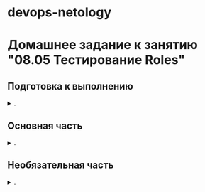 devops-netology
===============

# Домашнее задание к занятию "08.05 Тестирование Roles"

</details>  

## Подготовка к выполнению


<details><summary>.</summary>

1. Установите molecule: `pip3 install "molecule==3.4.0"`
    
    И чтобы работать с докером, модуль для этого тоже нужно установить:
    ```
    pip install --user "molecule[docker]"
    ```
2. Соберите локальный образ на основе [Dockerfile](./Dockerfile)

    Для этого потребуется регистрация аккаунта. У меня возникла проблема с его активацией (не приходило сообщение на почту) и я нашел такой способ, как получить образ:
    - [Тут](https://catalog.redhat.com/software/containers/search) найти [образ podman](https://catalog.redhat.com/software/containers/ubi8/podman/6113ec146e1e42ca4d6decca?q=podman&p=1). 
    Из него взять [докерфайл](https://catalog.redhat.com/software/containers/ubi8/podman/6113ec146e1e42ca4d6decca?q=podman&p=1&container-tabs=dockerfile) и заменить образ в основе на [этот](https://hub.docker.com/r/redhat/ubi8).
    Должно получиться так:
        ```Dockerfile
        # FROM registry.stage.redhat.io/ubi8/ubi:8.5
        FROM redhat/ubi8:8.5
        ...
    - Скачать два конфига и положить рядом
        `podman-containers.conf`
        ```ini
        [containers]
        volumes = [
                "/proc:/proc",
        ]
        ```
        `containers.conf`
        ```ini
        [containers]
        netns="host"
        userns="host"
        ipcns="host"
        utsns="host"
        cgroupns="host"
        cgroups="disabled"
        log_driver = "k8s-file"
        [engine]
        cgroup_manager = "cgroupfs"
        events_logger="file"
        runt
        ```
        Полный листинг докерфайла
        ```Dockerfile
        # FROM registry.stage.redhat.io/ubi8/ubi:8.5
        FROM redhat/ubi8:8.5
        LABEL maintainer="Red Hat, Inc."

        LABEL com.redhat.component="podman-container"
        LABEL com.redhat.license_terms="https://www.redhat.com/en/about/red-hat-end-user-license-agreements#UBI"
        LABEL name="rhel8/podman"
        LABEL version="8.5"

        LABEL License="ASL 2.0"

        #labels for container catalog
        LABEL summary="Manage Pods, Containers and Container Images"
        LABEL description="podman (Pod Manager) is a fully featured container engine that is a simple daemonless tool. podman provides a Docker-CLI comparable command line that eases the transition from other container engines and allows the management of pods, containers and images.  Simply put: alias docker=podman.  Most podman commands can be run as a regular user, without requiring additional privileges. podman uses Buildah(1) internally to create container images. Both tools share image (not container) storage, hence each can use or manipulate images (but not containers) created by the other."
        LABEL io.k8s.display-name="Podman"
        LABEL io.openshift.expose-services=""

        # Don't include container-selinux and remove
        # directories used by yum that are just taking
        # up space.
        RUN dnf -y module enable container-tools:rhel8; dnf -y update; rpm --restore --quiet shadow-utils; \
        dnf -y install crun podman fuse-overlayfs /etc/containers/storage.conf --exclude container-selinux; \
        rm -rf /var/cache /var/log/dnf* /var/log/yum.*

        RUN useradd podman; \
        echo podman:10000:5000 > /etc/subuid; \
        echo podman:10000:5000 > /etc/subgid;

        VOLUME /var/lib/containers
        RUN mkdir -p /home/podman/.local/share/containers
        RUN chown podman:podman -R /home/podman
        VOLUME /home/podman/.local/share/containers

        # https://raw.githubusercontent.com/containers/libpod/master/contrib/podmanimage/stable/containers.conf
        ADD containers.conf /etc/containers/containers.conf
        # https://raw.githubusercontent.com/containers/libpod/master/contrib/podmanimage/stable/podman-containers.conf
        ADD podman-containers.conf /home/podman/.config/containers/containers.conf

        # chmod containers.conf and adjust storage.conf to enable Fuse storage.
        RUN chmod 644 /etc/containers/containers.conf; sed -i -e 's|^#mount_program|mount_program|g' -e '/additionalimage.*/a "/var/lib/shared",' -e 's|^mountopt[[:space:]]*=.*$|mountopt = "nodev,fsync=0"|g' /etc/containers/storage.conf
        RUN mkdir -p /var/lib/shared/overlay-images /var/lib/shared/overlay-layers /var/lib/shared/vfs-images /var/lib/shared/vfs-layers; touch /var/lib/shared/overlay-images/images.lock; touch /var/lib/shared/overlay-layers/layers.lock; touch /var/lib/shared/vfs-images/images.lock; touch /var/lib/shared/vfs-layers/layers.lock

        ENV _CONTAINERS_USERNS_CONFIGURED=""
        ```
    - Сбилдить
        ```bash
        docker build -t netology85-podman .
        ```
    - Поправить докерфайл из примера: вместо образа из реестра RHEL указать netology85-podman:
        ```Dockerfile
        # FROM registry.redhat.io/rhel8/podman:latest
        FROM netology85-podman:latest
        ENV MOLECULE_NO_LOG false

        RUN yum reinstall glibc-common -y
        RUN yum update -y && yum install tar gcc make python3-pip zlib-devel openssl-devel yum-utils libffi-devel -y

        ADD https://www.python.org/ftp/python/3.6.13/Python-3.6.13.tgz Python-3.6.13.tgz
        RUN tar xf Python-3.6.13.tgz && cd Python-3.6.13/ && ./configure && make && make altinstall
        ADD https://www.python.org/ftp/python/3.7.10/Python-3.7.10.tgz Python-3.7.10.tgz
        RUN tar xf Python-3.7.10.tgz && cd Python-3.7.10/ && ./configure && make && make altinstall
        ADD https://www.python.org/ftp/python/3.8.8/Python-3.8.8.tgz Python-3.8.8.tgz
        RUN tar xf Python-3.8.8.tgz && cd Python-3.8.8/ && ./configure && make && make altinstall
        ADD https://www.python.org/ftp/python/3.9.2/Python-3.9.2.tgz Python-3.9.2.tgz
        RUN tar xf Python-3.9.2.tgz && cd Python-3.9.2/ && ./configure && make && make altinstall
        RUN python3 -m pip install --upgrade pip && pip3 install tox selinux
        RUN rm -rf Python-*
        ```
    - Сбилдить образ для теста Tox
        ```bash
        docker build -t netology85-tox:latest .
        ```

</details>  

## Основная часть


<details><summary>.</summary>


Наша основная цель - настроить тестирование наших ролей. Задача: сделать сценарии тестирования для kibana, logstash. Ожидаемый результат: все сценарии успешно проходят тестирование ролей.

### Molecule

1. Запустите  `molecule test` внутри корневой директории elasticsearch-role, посмотрите на вывод команды.

    <details><summary>log</summary>

    ```log
    INFO     default scenario test matrix: dependency, lint, cleanup, destroy, syntax, create, prepare, converge, idempotence, side_effect, verify, cleanup, destroy
    INFO     Performing prerun...
    INFO     Guessed /home/sergey/git/devops-netology/03-mnt-homeworks/08-ansible-05-testing/mnt-homeworks-ansible as project root directory
    WARNING  Computed fully qualified role name of elasticsearch_role does not follow current galaxy requirements.
    Please edit meta/main.yml and assure we can correctly determine full role name:

    galaxy_info:
    role_name: my_name  # if absent directory name hosting role is used instead
    namespace: my_galaxy_namespace  # if absent, author is used instead

    Namespace: https://galaxy.ansible.com/docs/contributing/namespaces.html#galaxy-namespace-limitations
    Role: https://galaxy.ansible.com/docs/contributing/creating_role.html#role-names

    As an alternative, you can add 'role-name' to either skip_list or warn_list.

    INFO     Using /home/sergey/.cache/ansible-lint/8c7170/roles/elasticsearch_role symlink to current repository in order to enable Ansible to find the role using its expected full name.
    INFO     Added ANSIBLE_ROLES_PATH=~/.ansible/roles:/usr/share/ansible/roles:/etc/ansible/roles:/home/sergey/.cache/ansible-lint/8c7170/roles
    INFO     Running default > dependency
    WARNING  Skipping, missing the requirements file.
    WARNING  Skipping, missing the requirements file.
    INFO     Running default > lint
    INFO     Lint is disabled.
    INFO     Running default > cleanup
    WARNING  Skipping, cleanup playbook not configured.
    INFO     Running default > destroy
    INFO     Sanity checks: 'docker'
    [DEPRECATION WARNING]: Ansible will require Python 3.8 or newer on the
    controller starting with Ansible 2.12. Current version: 3.7.3 (default, Jan 22
    2021, 20:04:44) [GCC 8.3.0]. This feature will be removed from ansible-core in
    version 2.12. Deprecation warnings can be disabled by setting
    deprecation_warnings=False in ansible.cfg.

    PLAY [Destroy] *****************************************************************

    TASK [Destroy molecule instance(s)] ********************************************
    changed: [localhost] => (item=centos7)
    changed: [localhost] => (item=ubuntu)

    TASK [Wait for instance(s) deletion to complete] *******************************
    FAILED - RETRYING: Wait for instance(s) deletion to complete (300 retries left).
    ok: [localhost] => (item=centos7)
    ok: [localhost] => (item=ubuntu)

    TASK [Delete docker networks(s)] ***********************************************

    PLAY RECAP *********************************************************************
    localhost                  : ok=2    changed=1    unreachable=0    failed=0    skipped=1    rescued=0    ignored=0

    INFO     Running default > syntax
    [DEPRECATION WARNING]: Ansible will require Python 3.8 or newer on the
    controller starting with Ansible 2.12. Current version: 3.7.3 (default, Jan 22
    2021, 20:04:44) [GCC 8.3.0]. This feature will be removed from ansible-core in
    version 2.12. Deprecation warnings can be disabled by setting
    deprecation_warnings=False in ansible.cfg.

    playbook: /home/sergey/git/devops-netology/03-mnt-homeworks/08-ansible-05-testing/mnt-homeworks-ansible/molecule/default/converge.yml
    INFO     Running default > create
    [DEPRECATION WARNING]: Ansible will require Python 3.8 or newer on the
    controller starting with Ansible 2.12. Current version: 3.7.3 (default, Jan 22
    2021, 20:04:44) [GCC 8.3.0]. This feature will be removed from ansible-core in
    version 2.12. Deprecation warnings can be disabled by setting
    deprecation_warnings=False in ansible.cfg.

    PLAY [Create] ******************************************************************

    TASK [Log into a Docker registry] **********************************************
    skipping: [localhost] => (item=None)
    skipping: [localhost] => (item=None)
    skipping: [localhost]

    TASK [Check presence of custom Dockerfiles] ************************************
    ok: [localhost] => (item={'image': 'docker.io/pycontribs/centos:7', 'name': 'centos7', 'pre_build_image': True})
    ok: [localhost] => (item={'image': 'docker.io/pycontribs/ubuntu:latest', 'name': 'ubuntu', 'pre_build_image': True})

    TASK [Create Dockerfiles from image names] *************************************
    skipping: [localhost] => (item={'image': 'docker.io/pycontribs/centos:7', 'name': 'centos7', 'pre_build_image': True})
    skipping: [localhost] => (item={'image': 'docker.io/pycontribs/ubuntu:latest', 'name': 'ubuntu', 'pre_build_image': True})

    TASK [Discover local Docker images] ********************************************
    ok: [localhost] => (item={'changed': False, 'skipped': True, 'skip_reason': 'Conditional result was False', 'item': {'image': 'docker.io/pycontribs/centos:7', 'name': 'centos7', 'pre_build_image': True}, 'ansible_loop_var': 'item', 'i': 0, 'ansible_index_var': 'i'})
    ok: [localhost] => (item={'changed': False, 'skipped': True, 'skip_reason': 'Conditional result was False', 'item': {'image': 'docker.io/pycontribs/ubuntu:latest', 'name': 'ubuntu', 'pre_build_image': True}, 'ansible_loop_var': 'item', 'i': 1, 'ansible_index_var': 'i'})

    TASK [Build an Ansible compatible image (new)] *********************************
    skipping: [localhost] => (item=molecule_local/docker.io/pycontribs/centos:7)
    skipping: [localhost] => (item=molecule_local/docker.io/pycontribs/ubuntu:latest)

    TASK [Create docker network(s)] ************************************************

    TASK [Determine the CMD directives] ********************************************
    ok: [localhost] => (item={'image': 'docker.io/pycontribs/centos:7', 'name': 'centos7', 'pre_build_image': True})
    ok: [localhost] => (item={'image': 'docker.io/pycontribs/ubuntu:latest', 'name': 'ubuntu', 'pre_build_image': True})

    TASK [Create molecule instance(s)] *********************************************
    changed: [localhost] => (item=centos7)
    changed: [localhost] => (item=ubuntu)

    TASK [Wait for instance(s) creation to complete] *******************************
    FAILED - RETRYING: Wait for instance(s) creation to complete (300 retries left).
    FAILED - RETRYING: Wait for instance(s) creation to complete (299 retries left).
    changed: [localhost] => (item={'started': 1, 'finished': 0, 'ansible_job_id': '884224319527.97176', 'results_file': '/home/sergey/.ansible_async/884224319527.97176', 'changed': True, 'failed': False, 'item': {'image': 'docker.io/pycontribs/centos:7', 'name': 'centos7', 'pre_build_image': True}, 'ansible_loop_var': 'item'})
    changed: [localhost] => (item={'started': 1, 'finished': 0, 'ansible_job_id': '321590610309.97204', 'results_file': '/home/sergey/.ansible_async/321590610309.97204', 'changed': True, 'failed': False, 'item': {'image': 'docker.io/pycontribs/ubuntu:latest', 'name': 'ubuntu', 'pre_build_image': True}, 'ansible_loop_var': 'item'})

    PLAY RECAP *********************************************************************
    localhost                  : ok=5    changed=2    unreachable=0    failed=0    skipped=4    rescued=0    ignored=0

    INFO     Running default > prepare
    WARNING  Skipping, prepare playbook not configured.
    INFO     Running default > converge
    [DEPRECATION WARNING]: Ansible will require Python 3.8 or newer on the
    controller starting with Ansible 2.12. Current version: 3.7.3 (default, Jan 22
    2021, 20:04:44) [GCC 8.3.0]. This feature will be removed from ansible-core in
    version 2.12. Deprecation warnings can be disabled by setting
    deprecation_warnings=False in ansible.cfg.

    PLAY [Converge] ****************************************************************

    TASK [Gathering Facts] *********************************************************
    ok: [ubuntu]
    ok: [centos7]

    TASK [Include mnt-homeworks-ansible] *******************************************

    TASK [mnt-homeworks-ansible : Fail if unsupported system detected] *************
    skipping: [centos7]
    skipping: [ubuntu]

    TASK [mnt-homeworks-ansible : Check files directory exists] ********************
    ok: [centos7 -> localhost]

    TASK [mnt-homeworks-ansible : include_tasks] ***********************************
    included: /home/sergey/git/devops-netology/03-mnt-homeworks/08-ansible-05-testing/mnt-homeworks-ansible/tasks/download_yum.yml for centos7
    included: /home/sergey/git/devops-netology/03-mnt-homeworks/08-ansible-05-testing/mnt-homeworks-ansible/tasks/download_apt.yml for ubuntu

    TASK [mnt-homeworks-ansible : Download Elasticsearch's rpm] ********************
    ok: [centos7 -> localhost]

    TASK [mnt-homeworks-ansible : Copy Elasticsearch to managed node] **************
    changed: [centos7]

    TASK [mnt-homeworks-ansible : Download Elasticsearch's deb] ********************
    ok: [ubuntu -> localhost]

    TASK [mnt-homeworks-ansible : Copy Elasticsearch to manage host] ***************
    changed: [ubuntu]

    TASK [mnt-homeworks-ansible : include_tasks] ***********************************
    included: /home/sergey/git/devops-netology/03-mnt-homeworks/08-ansible-05-testing/mnt-homeworks-ansible/tasks/install_yum.yml for centos7
    included: /home/sergey/git/devops-netology/03-mnt-homeworks/08-ansible-05-testing/mnt-homeworks-ansible/tasks/install_apt.yml for ubuntu

    TASK [mnt-homeworks-ansible : Install Elasticsearch] ***************************
    changed: [centos7]

    TASK [mnt-homeworks-ansible : Install Elasticsearch] ***************************
    changed: [ubuntu]

    TASK [mnt-homeworks-ansible : Configure Elasticsearch] *************************
    changed: [ubuntu]
    changed: [centos7]

    RUNNING HANDLER [mnt-homeworks-ansible : restart Elasticsearch] ****************
    skipping: [centos7]
    skipping: [ubuntu]

    PLAY RECAP *********************************************************************
    centos7                    : ok=8    changed=3    unreachable=0    failed=0    skipped=2    rescued=0    ignored=0
    ubuntu                     : ok=7    changed=3    unreachable=0    failed=0    skipped=2    rescued=0    ignored=0

    INFO     Running default > idempotence
    [DEPRECATION WARNING]: Ansible will require Python 3.8 or newer on the
    controller starting with Ansible 2.12. Current version: 3.7.3 (default, Jan 22
    2021, 20:04:44) [GCC 8.3.0]. This feature will be removed from ansible-core in
    version 2.12. Deprecation warnings can be disabled by setting
    deprecation_warnings=False in ansible.cfg.

    PLAY [Converge] ****************************************************************

    TASK [Gathering Facts] *********************************************************
    ok: [ubuntu]
    ok: [centos7]

    TASK [Include mnt-homeworks-ansible] *******************************************

    TASK [mnt-homeworks-ansible : Fail if unsupported system detected] *************
    skipping: [centos7]
    skipping: [ubuntu]

    TASK [mnt-homeworks-ansible : Check files directory exists] ********************
    ok: [centos7 -> localhost]

    TASK [mnt-homeworks-ansible : include_tasks] ***********************************
    included: /home/sergey/git/devops-netology/03-mnt-homeworks/08-ansible-05-testing/mnt-homeworks-ansible/tasks/download_yum.yml for centos7
    included: /home/sergey/git/devops-netology/03-mnt-homeworks/08-ansible-05-testing/mnt-homeworks-ansible/tasks/download_apt.yml for ubuntu

    TASK [mnt-homeworks-ansible : Download Elasticsearch's rpm] ********************
    ok: [centos7 -> localhost]

    TASK [mnt-homeworks-ansible : Copy Elasticsearch to managed node] **************
    ok: [centos7]

    TASK [mnt-homeworks-ansible : Download Elasticsearch's deb] ********************
    ok: [ubuntu -> localhost]

    TASK [mnt-homeworks-ansible : Copy Elasticsearch to manage host] ***************
    ok: [ubuntu]

    TASK [mnt-homeworks-ansible : include_tasks] ***********************************
    included: /home/sergey/git/devops-netology/03-mnt-homeworks/08-ansible-05-testing/mnt-homeworks-ansible/tasks/install_yum.yml for centos7
    included: /home/sergey/git/devops-netology/03-mnt-homeworks/08-ansible-05-testing/mnt-homeworks-ansible/tasks/install_apt.yml for ubuntu

    TASK [mnt-homeworks-ansible : Install Elasticsearch] ***************************
    ok: [centos7]

    TASK [mnt-homeworks-ansible : Install Elasticsearch] ***************************
    ok: [ubuntu]

    TASK [mnt-homeworks-ansible : Configure Elasticsearch] *************************
    ok: [ubuntu]
    ok: [centos7]

    PLAY RECAP *********************************************************************
    centos7                    : ok=8    changed=0    unreachable=0    failed=0    skipped=1    rescued=0    ignored=0
    ubuntu                     : ok=7    changed=0    unreachable=0    failed=0    skipped=1    rescued=0    ignored=0

    INFO     Idempotence completed successfully.
    INFO     Running default > side_effect
    WARNING  Skipping, side effect playbook not configured.
    INFO     Running default > verify
    INFO     Running Ansible Verifier
    [DEPRECATION WARNING]: Ansible will require Python 3.8 or newer on the
    controller starting with Ansible 2.12. Current version: 3.7.3 (default, Jan 22
    2021, 20:04:44) [GCC 8.3.0]. This feature will be removed from ansible-core in
    version 2.12. Deprecation warnings can be disabled by setting
    deprecation_warnings=False in ansible.cfg.

    PLAY [Verify] ******************************************************************

    TASK [Example assertion] *******************************************************
    ok: [centos7] => {
        "changed": false,
        "msg": "All assertions passed"
    }
    ok: [ubuntu] => {
        "changed": false,
        "msg": "All assertions passed"
    }

    PLAY RECAP *********************************************************************
    centos7                    : ok=1    changed=0    unreachable=0    failed=0    skipped=0    rescued=0    ignored=0
    ubuntu                     : ok=1    changed=0    unreachable=0    failed=0    skipped=0    rescued=0    ignored=0

    INFO     Verifier completed successfully.
    INFO     Running default > cleanup
    WARNING  Skipping, cleanup playbook not configured.
    INFO     Running default > destroy
    [DEPRECATION WARNING]: Ansible will require Python 3.8 or newer on the
    controller starting with Ansible 2.12. Current version: 3.7.3 (default, Jan 22
    2021, 20:04:44) [GCC 8.3.0]. This feature will be removed from ansible-core in
    version 2.12. Deprecation warnings can be disabled by setting
    deprecation_warnings=False in ansible.cfg.

    PLAY [Destroy] *****************************************************************

    TASK [Destroy molecule instance(s)] ********************************************
    changed: [localhost] => (item=centos7)
    changed: [localhost] => (item=ubuntu)

    TASK [Wait for instance(s) deletion to complete] *******************************
    FAILED - RETRYING: Wait for instance(s) deletion to complete (300 retries left).
    changed: [localhost] => (item=centos7)
    changed: [localhost] => (item=ubuntu)

    TASK [Delete docker networks(s)] ***********************************************

    PLAY RECAP *********************************************************************
    localhost                  : ok=2    changed=2    unreachable=0    failed=0    skipped=1    rescued=0    ignored=0

    INFO     Pruning extra files from scenario ephemeral directory
    ```

    </details>
    
2. Перейдите в каталог с ролью kibana-role и создайте сценарий тестирования по умолчаню при помощи `molecule init scenario --driver-name docker`.
    ```bash
    $ molecule init scenario --driver-name docker
    INFO     Initializing new scenario default...
    INFO     Initialized scenario in /home/sergey/git/devops-netology/03-mnt-homeworks/08-ansible-05-testing/kibana-role/molecule/default successfully.
    ```
3. Добавьте несколько разных дистрибутивов (centos:8, ubuntu:latest) для инстансов и протестируйте роль, исправьте найденные ошибки, если они есть.


    ```yml
    ...
    platforms:
    - name: centos8
        image: docker.io/pycontribs/centos:8
        pre_build_image: true
    - name: ubuntu
        image: docker.io/pycontribs/ubuntu:latest
        pre_build_image: true
    - name: centos7
        image: docker.io/pycontribs/centos:7
        pre_build_image: true
    ...
    ```

    <details><summary>log</summary>

    ```log
    INFO     default scenario test matrix: dependency, lint, cleanup, destroy, syntax, create, prepare, converge, idempotence, side_effect, verify, cleanup, destroy
    INFO     Performing prerun...
    INFO     Guessed /home/sergey/git/devops-netology/03-mnt-homeworks/08-ansible-05-testing/kibana-role as project root directory
    WARNING  Computed fully qualified role name of kibana-role does not follow current galaxy requirements.
    Please edit meta/main.yml and assure we can correctly determine full role name:

    galaxy_info:
    role_name: my_name  # if absent directory name hosting role is used instead
    namespace: my_galaxy_namespace  # if absent, author is used instead

    Namespace: https://galaxy.ansible.com/docs/contributing/namespaces.html#galaxy-namespace-limitations
    Role: https://galaxy.ansible.com/docs/contributing/creating_role.html#role-names

    As an alternative, you can add 'role-name' to either skip_list or warn_list.

    INFO     Using /home/sergey/.cache/ansible-lint/35620e/roles/kibana-role symlink to current repository in order to enable Ansible to find the role using its expected full name.
    INFO     Added ANSIBLE_ROLES_PATH=/home/sergey/.ansible/roles:/usr/share/ansible/roles:/etc/ansible/roles:/home/sergey/.cache/ansible-lint/35620e/roles:/home/sergey/.cache/ansible-lint/35620e/roles
    INFO     Running default > dependency
    WARNING  Skipping, missing the requirements file.
    WARNING  Skipping, missing the requirements file.
    INFO     Running default > lint
    INFO     Lint is disabled.
    INFO     Running default > cleanup
    WARNING  Skipping, cleanup playbook not configured.
    INFO     Running default > destroy
    WARNING  Skipping, '--destroy=never' requested.
    INFO     Running default > syntax
    INFO     Sanity checks: 'docker'
    [DEPRECATION WARNING]: Ansible will require Python 3.8 or newer on the
    controller starting with Ansible 2.12. Current version: 3.7.3 (default, Jan 22
    2021, 20:04:44) [GCC 8.3.0]. This feature will be removed from ansible-core in
    version 2.12. Deprecation warnings can be disabled by setting
    deprecation_warnings=False in ansible.cfg.

    playbook: /home/sergey/git/devops-netology/03-mnt-homeworks/08-ansible-05-testing/kibana-role/molecule/default/converge.yml
    INFO     Running default > create
    [DEPRECATION WARNING]: Ansible will require Python 3.8 or newer on the
    controller starting with Ansible 2.12. Current version: 3.7.3 (default, Jan 22
    2021, 20:04:44) [GCC 8.3.0]. This feature will be removed from ansible-core in
    version 2.12. Deprecation warnings can be disabled by setting
    deprecation_warnings=False in ansible.cfg.

    PLAY [Create] ******************************************************************

    TASK [Log into a Docker registry] **********************************************
    skipping: [localhost] => (item=None)
    skipping: [localhost] => (item=None)
    skipping: [localhost] => (item=None)
    skipping: [localhost]

    TASK [Check presence of custom Dockerfiles] ************************************
    ok: [localhost] => (item={'image': 'docker.io/pycontribs/centos:8', 'name': 'centos8', 'pre_build_image': True})
    ok: [localhost] => (item={'image': 'docker.io/pycontribs/ubuntu:latest', 'name': 'ubuntu', 'pre_build_image': True})
    ok: [localhost] => (item={'image': 'docker.io/pycontribs/centos:7', 'name': 'centos7', 'pre_build_image': True})

    TASK [Create Dockerfiles from image names] *************************************
    skipping: [localhost] => (item={'image': 'docker.io/pycontribs/centos:8', 'name': 'centos8', 'pre_build_image': True})
    skipping: [localhost] => (item={'image': 'docker.io/pycontribs/ubuntu:latest', 'name': 'ubuntu', 'pre_build_image': True})
    skipping: [localhost] => (item={'image': 'docker.io/pycontribs/centos:7', 'name': 'centos7', 'pre_build_image': True})

    TASK [Discover local Docker images] ********************************************
    ok: [localhost] => (item={'changed': False, 'skipped': True, 'skip_reason': 'Conditional result was False', 'item': {'image': 'docker.io/pycontribs/centos:8', 'name': 'centos8', 'pre_build_image': True}, 'ansible_loop_var': 'item', 'i': 0, 'ansible_index_var': 'i'})
    ok: [localhost] => (item={'changed': False, 'skipped': True, 'skip_reason': 'Conditional result was False', 'item': {'image': 'docker.io/pycontribs/ubuntu:latest', 'name': 'ubuntu', 'pre_build_image': True}, 'ansible_loop_var': 'item', 'i': 1, 'ansible_index_var': 'i'})
    ok: [localhost] => (item={'changed': False, 'skipped': True, 'skip_reason': 'Conditional result was False', 'item': {'image': 'docker.io/pycontribs/centos:7', 'name': 'centos7', 'pre_build_image': True}, 'ansible_loop_var': 'item', 'i': 2, 'ansible_index_var': 'i'})

    TASK [Build an Ansible compatible image (new)] *********************************
    skipping: [localhost] => (item=molecule_local/docker.io/pycontribs/centos:8)
    skipping: [localhost] => (item=molecule_local/docker.io/pycontribs/ubuntu:latest)
    skipping: [localhost] => (item=molecule_local/docker.io/pycontribs/centos:7)

    TASK [Create docker network(s)] ************************************************

    TASK [Determine the CMD directives] ********************************************
    ok: [localhost] => (item={'image': 'docker.io/pycontribs/centos:8', 'name': 'centos8', 'pre_build_image': True})
    ok: [localhost] => (item={'image': 'docker.io/pycontribs/ubuntu:latest', 'name': 'ubuntu', 'pre_build_image': True})
    ok: [localhost] => (item={'image': 'docker.io/pycontribs/centos:7', 'name': 'centos7', 'pre_build_image': True})

    TASK [Create molecule instance(s)] *********************************************
    changed: [localhost] => (item=centos8)
    changed: [localhost] => (item=ubuntu)
    changed: [localhost] => (item=centos7)

    TASK [Wait for instance(s) creation to complete] *******************************
    FAILED - RETRYING: Wait for instance(s) creation to complete (300 retries left).
    FAILED - RETRYING: Wait for instance(s) creation to complete (299 retries left).
    changed: [localhost] => (item={'started': 1, 'finished': 0, 'ansible_job_id': '814708959545.85679', 'results_file': '/home/sergey/.ansible_async/814708959545.85679', 'changed': True, 'failed': False, 'item': {'image': 'docker.io/pycontribs/centos:8', 'name': 'centos8', 'pre_build_image': True}, 'ansible_loop_var': 'item'})
    changed: [localhost] => (item={'started': 1, 'finished': 0, 'ansible_job_id': '661203723398.85707', 'results_file': '/home/sergey/.ansible_async/661203723398.85707', 'changed': True, 'failed': False, 'item': {'image': 'docker.io/pycontribs/ubuntu:latest', 'name': 'ubuntu', 'pre_build_image': True}, 'ansible_loop_var': 'item'})
    changed: [localhost] => (item={'started': 1, 'finished': 0, 'ansible_job_id': '269830497948.85736', 'results_file': '/home/sergey/.ansible_async/269830497948.85736', 'changed': True, 'failed': False, 'item': {'image': 'docker.io/pycontribs/centos:7', 'name': 'centos7', 'pre_build_image': True}, 'ansible_loop_var': 'item'})

    PLAY RECAP *********************************************************************
    localhost                  : ok=5    changed=2    unreachable=0    failed=0    skipped=4    rescued=0    ignored=0

    INFO     Running default > prepare
    WARNING  Skipping, prepare playbook not configured.
    INFO     Running default > converge
    [DEPRECATION WARNING]: Ansible will require Python 3.8 or newer on the
    controller starting with Ansible 2.12. Current version: 3.7.3 (default, Jan 22
    2021, 20:04:44) [GCC 8.3.0]. This feature will be removed from ansible-core in
    version 2.12. Deprecation warnings can be disabled by setting
    deprecation_warnings=False in ansible.cfg.

    PLAY [Converge] ****************************************************************

    TASK [Gathering Facts] *********************************************************
    ok: [centos8]
    ok: [ubuntu]
    ok: [centos7]

    TASK [Include kibana-role] *****************************************************

    TASK [kibana-role : Download Kibana's rpm] *************************************
    skipping: [centos7]
    skipping: [centos8]
    skipping: [ubuntu]

    TASK [kibana-role : Install latest Kibana] *************************************
    skipping: [centos7]
    skipping: [centos8]
    skipping: [ubuntu]

    TASK [kibana-role : Configure Kibana] ******************************************
    skipping: [centos7]
    skipping: [centos8]
    skipping: [ubuntu]

    TASK [kibana-role : Get Kibana tar.gz] *****************************************
    ok: [centos7]
    ok: [ubuntu]
    ok: [centos8]

    TASK [kibana-role : Create directrory for Kibana] ******************************
    changed: [ubuntu]
    changed: [centos7]
    changed: [centos8]

    TASK [kibana-role : Extract Kibana in the installation directory] **************
    changed: [centos8]
    changed: [ubuntu]
    changed: [centos7]

    TASK [kibana-role : Configure Kibana] ******************************************
    changed: [centos7]
    changed: [ubuntu]
    changed: [centos8]

    TASK [kibana-role : Set environment Kibana] ************************************
    changed: [centos7]
    changed: [ubuntu]
    changed: [centos8]

    TASK [kibana-role : restart Kibana binary] *************************************
    ok: [centos7 -> 127.0.0.1]
    ok: [centos8 -> 127.0.0.1]
    ok: [ubuntu -> 127.0.0.1]

    PLAY RECAP *********************************************************************
    centos7                    : ok=7    changed=4    unreachable=0    failed=0    skipped=3    rescued=0    ignored=0
    centos8                    : ok=7    changed=4    unreachable=0    failed=0    skipped=3    rescued=0    ignored=0
    ubuntu                     : ok=7    changed=4    unreachable=0    failed=0    skipped=3    rescued=0    ignored=0

    INFO     Running default > idempotence
    [DEPRECATION WARNING]: Ansible will require Python 3.8 or newer on the
    controller starting with Ansible 2.12. Current version: 3.7.3 (default, Jan 22
    2021, 20:04:44) [GCC 8.3.0]. This feature will be removed from ansible-core in
    version 2.12. Deprecation warnings can be disabled by setting
    deprecation_warnings=False in ansible.cfg.

    PLAY [Converge] ****************************************************************

    TASK [Gathering Facts] *********************************************************
    ok: [centos8]
    ok: [ubuntu]
    ok: [centos7]

    TASK [Include kibana-role] *****************************************************

    TASK [kibana-role : Download Kibana's rpm] *************************************
    skipping: [centos7]
    skipping: [centos8]
    skipping: [ubuntu]

    TASK [kibana-role : Install latest Kibana] *************************************
    skipping: [centos7]
    skipping: [centos8]
    skipping: [ubuntu]

    TASK [kibana-role : Configure Kibana] ******************************************
    skipping: [centos7]
    skipping: [centos8]
    skipping: [ubuntu]

    TASK [kibana-role : Get Kibana tar.gz] *****************************************
    ok: [centos8]
    ok: [centos7]
    ok: [ubuntu]

    TASK [kibana-role : Create directrory for Kibana] ******************************
    ok: [ubuntu]
    ok: [centos7]
    ok: [centos8]

    TASK [kibana-role : Extract Kibana in the installation directory] **************
    skipping: [centos8]
    skipping: [centos7]
    skipping: [ubuntu]

    TASK [kibana-role : Configure Kibana] ******************************************
    ok: [centos7]
    ok: [centos8]
    ok: [ubuntu]

    TASK [kibana-role : Set environment Kibana] ************************************
    ok: [centos7]
    ok: [ubuntu]
    ok: [centos8]

    TASK [kibana-role : restart Kibana binary] *************************************
    ok: [centos8 -> 127.0.0.1]
    ok: [ubuntu -> 127.0.0.1]
    ok: [centos7 -> 127.0.0.1]

    PLAY RECAP *********************************************************************
    centos7                    : ok=6    changed=0    unreachable=0    failed=0    skipped=4    rescued=0    ignored=0
    centos8                    : ok=6    changed=0    unreachable=0    failed=0    skipped=4    rescued=0    ignored=0
    ubuntu                     : ok=6    changed=0    unreachable=0    failed=0    skipped=4    rescued=0    ignored=0

    INFO     Idempotence completed successfully.
    INFO     Running default > side_effect
    WARNING  Skipping, side effect playbook not configured.
    INFO     Running default > verify
    INFO     Running Ansible Verifier
    [DEPRECATION WARNING]: Ansible will require Python 3.8 or newer on the
    controller starting with Ansible 2.12. Current version: 3.7.3 (default, Jan 22
    2021, 20:04:44) [GCC 8.3.0]. This feature will be removed from ansible-core in
    version 2.12. Deprecation warnings can be disabled by setting
    deprecation_warnings=False in ansible.cfg.

    PLAY [Verify] ******************************************************************

    TASK [Example assertion] *******************************************************
    ok: [ubuntu] => {
        "changed": false,
        "msg": "All assertions passed"
    }
    ok: [centos8] => {
        "changed": false,
        "msg": "All assertions passed"
    }
    ok: [centos7] => {
        "changed": false,
        "msg": "All assertions passed"
    }

    PLAY RECAP *********************************************************************
    centos7                    : ok=1    changed=0    unreachable=0    failed=0    skipped=0    rescued=0    ignored=0
    centos8                    : ok=1    changed=0    unreachable=0    failed=0    skipped=0    rescued=0    ignored=0
    ubuntu                     : ok=1    changed=0    unreachable=0    failed=0    skipped=0    rescued=0    ignored=0

    INFO     Verifier completed successfully.
    INFO     Running default > cleanup
    WARNING  Skipping, cleanup playbook not configured.
    INFO     Running default > destroy
    WARNING  Skipping, '--destroy=never' requested.
    ```

    </details>

4. Добавьте несколько assert'ов в verify.yml файл, для  проверки работоспособности kibana-role (проверка, что web отвечает, проверка логов, etc). Запустите тестирование роли повторно и проверьте, что оно прошло успешно.
5. Повторите шаги 2-4 для filebeat-role.

    <details><summary>log</summary>

    ```log
    $ molecule test --destroy=never
    INFO     default scenario test matrix: dependency, lint, cleanup, destroy, syntax, create, prepare, converge, idempotence, side_effect, verify, cleanup, destroy
    INFO     Performing prerun...
    INFO     Guessed /home/sergey/git/devops-netology/03-mnt-homeworks/08-ansible-05-testing/filebeat-role as project root directory
    INFO     Running ansible-galaxy role install --force --roles-path /home/sergey/.cache/ansible-lint/fc12ac/roles -vr molecule/default/requirements.yml
    WARNING  Computed fully qualified role name of filebeat-role does not follow current galaxy requirements.
    Please edit meta/main.yml and assure we can correctly determine full role name:

    galaxy_info:
    role_name: my_name  # if absent directory name hosting role is used instead
    namespace: my_galaxy_namespace  # if absent, author is used instead

    Namespace: https://galaxy.ansible.com/docs/contributing/namespaces.html#galaxy-namespace-limitations
    Role: https://galaxy.ansible.com/docs/contributing/creating_role.html#role-names

    As an alternative, you can add 'role-name' to either skip_list or warn_list.

    INFO     Using /home/sergey/.cache/ansible-lint/fc12ac/roles/filebeat-role symlink to current repository in order to enable Ansible to find the role using its expected full name.
    INFO     Added ANSIBLE_ROLES_PATH=~/.ansible/roles:/usr/share/ansible/roles:/etc/ansible/roles:/home/sergey/.cache/ansible-lint/fc12ac/roles
    INFO     Running default > dependency
    Starting galaxy role install process
    - extracting kibana to /home/sergey/.cache/molecule/filebeat-role/default/roles/kibana
    - kibana (1.2.0) was installed successfully
    - extracting filebeat to /home/sergey/.cache/molecule/filebeat-role/default/roles/filebeat
    - filebeat (1.1.0) was installed successfully
    - extracting logstash to /home/sergey/.cache/molecule/filebeat-role/default/roles/logstash
    - logstash (1.1.0) was installed successfully
    INFO     Dependency completed successfully.
    WARNING  Skipping, missing the requirements file.
    INFO     Running default > lint
    INFO     Lint is disabled.
    INFO     Running default > cleanup
    WARNING  Skipping, cleanup playbook not configured.
    INFO     Running default > destroy
    WARNING  Skipping, '--destroy=never' requested.
    INFO     Running default > syntax
    INFO     Sanity checks: 'docker'
    [DEPRECATION WARNING]: Ansible will require Python 3.8 or newer on the
    controller starting with Ansible 2.12. Current version: 3.7.3 (default, Jan 22
    2021, 20:04:44) [GCC 8.3.0]. This feature will be removed from ansible-core in
    version 2.12. Deprecation warnings can be disabled by setting
    deprecation_warnings=False in ansible.cfg.

    playbook: /home/sergey/git/devops-netology/03-mnt-homeworks/08-ansible-05-testing/filebeat-role/molecule/default/converge.yml
    INFO     Running default > create
    [DEPRECATION WARNING]: Ansible will require Python 3.8 or newer on the
    controller starting with Ansible 2.12. Current version: 3.7.3 (default, Jan 22
    2021, 20:04:44) [GCC 8.3.0]. This feature will be removed from ansible-core in
    version 2.12. Deprecation warnings can be disabled by setting
    deprecation_warnings=False in ansible.cfg.

    PLAY [Create] ******************************************************************

    TASK [Log into a Docker registry] **********************************************
    skipping: [localhost] => (item=None)
    skipping: [localhost]

    TASK [Check presence of custom Dockerfiles] ************************************
    ok: [localhost] => (item={'expoed_ports': ['5601/tcp', '9200/tcp'], 'image': 'docker.io/pycontribs/centos:7', 'name': 'centos7', 'pre_build_image': True, 'published_ports': ['0.0.0.0:5601:5601/tcp', '0.0.0.0:9200:9200/tcp']})

    TASK [Create Dockerfiles from image names] *************************************
    skipping: [localhost] => (item={'expoed_ports': ['5601/tcp', '9200/tcp'], 'image': 'docker.io/pycontribs/centos:7', 'name': 'centos7', 'pre_build_image': True, 'published_ports': ['0.0.0.0:5601:5601/tcp', '0.0.0.0:9200:9200/tcp']})

    TASK [Discover local Docker images] ********************************************
    ok: [localhost] => (item={'changed': False, 'skipped': True, 'skip_reason': 'Conditional result was False', 'item': {'expoed_ports': ['5601/tcp', '9200/tcp'], 'image': 'docker.io/pycontribs/centos:7', 'name': 'centos7', 'pre_build_image': True, 'published_ports': ['0.0.0.0:5601:5601/tcp', '0.0.0.0:9200:9200/tcp']}, 'ansible_loop_var': 'item', 'i': 0, 'ansible_index_var': 'i'})

    TASK [Build an Ansible compatible image (new)] *********************************
    skipping: [localhost] => (item=molecule_local/docker.io/pycontribs/centos:7)

    TASK [Create docker network(s)] ************************************************

    TASK [Determine the CMD directives] ********************************************
    ok: [localhost] => (item={'expoed_ports': ['5601/tcp', '9200/tcp'], 'image': 'docker.io/pycontribs/centos:7', 'name': 'centos7', 'pre_build_image': True, 'published_ports': ['0.0.0.0:5601:5601/tcp', '0.0.0.0:9200:9200/tcp']})

    TASK [Create molecule instance(s)] *********************************************
    changed: [localhost] => (item=centos7)

    TASK [Wait for instance(s) creation to complete] *******************************
    FAILED - RETRYING: Wait for instance(s) creation to complete (300 retries left).
    changed: [localhost] => (item={'started': 1, 'finished': 0, 'ansible_job_id': '104872897240.57880', 'results_file': '/home/sergey/.ansible_async/104872897240.57880', 'changed': True, 'failed': False, 'item': {'expoed_ports': ['5601/tcp', '9200/tcp'], 'image': 'docker.io/pycontribs/centos:7', 'name': 'centos7', 'pre_build_image': True, 'published_ports': ['0.0.0.0:5601:5601/tcp', '0.0.0.0:9200:9200/tcp']}, 'ansible_loop_var': 'item'})

    PLAY RECAP *********************************************************************
    localhost                  : ok=5    changed=2    unreachable=0    failed=0    skipped=4    rescued=0    ignored=0

    INFO     Running default > prepare
    WARNING  Skipping, prepare playbook not configured.
    INFO     Running default > converge
    [DEPRECATION WARNING]: Ansible will require Python 3.8 or newer on the
    controller starting with Ansible 2.12. Current version: 3.7.3 (default, Jan 22
    2021, 20:04:44) [GCC 8.3.0]. This feature will be removed from ansible-core in
    version 2.12. Deprecation warnings can be disabled by setting
    deprecation_warnings=False in ansible.cfg.

    PLAY [Converge] ****************************************************************

    TASK [Gathering Facts] *********************************************************
    ok: [centos7]

    TASK [Include kibana-role] *****************************************************

    TASK [filebeat-role : Download Filebeat's rpm] *********************************
    skipping: [centos7]

    TASK [filebeat-role : Install latest Filebeat] *********************************
    skipping: [centos7]

    TASK [filebeat-role : Configure Filebeat] **************************************
    skipping: [centos7]

    TASK [filebeat-role : Enable and configure the system module] ******************
    skipping: [centos7]

    TASK [filebeat-role : Load Kibana dashboards] **********************************
    skipping: [centos7]

    TASK [filebeat-role : install iproute] *****************************************
    skipping: [centos7]

    TASK [filebeat-role : Recollect facts] *****************************************
    skipping: [centos7]

    TASK [filebeat-role : Get Filebeat tar.gz] *************************************
    ok: [centos7]

    TASK [filebeat-role : Create directrory for Filebeat] **************************
    changed: [centos7]

    TASK [filebeat-role : Extract Filebeat in the installation directory] **********
    ok: [centos7]

    TASK [filebeat-role : Configure Filebeat] **************************************
    ok: [centos7]

    TASK [filebeat-role : Set environment Filebeat] ********************************
    changed: [centos7]

    TASK [filebeat-role : Enable and configure the system module] ******************
    changed: [centos7]

    TASK [filebeat-role : Enable and configure the elasticsearch module] ***********
    changed: [centos7]

    TASK [filebeat-role : restart Filebeat binary] *********************************
    ok: [centos7 -> 127.0.0.1]

    TASK [filebeat-role : Load Kibana dashboards] **********************************
    skipping: [centos7]

    PLAY RECAP *********************************************************************
    centos7                    : ok=9    changed=4    unreachable=0    failed=0    skipped=8    rescued=0    ignored=0

    INFO     Running default > idempotence
    [DEPRECATION WARNING]: Ansible will require Python 3.8 or newer on the
    controller starting with Ansible 2.12. Current version: 3.7.3 (default, Jan 22
    2021, 20:04:44) [GCC 8.3.0]. This feature will be removed from ansible-core in
    version 2.12. Deprecation warnings can be disabled by setting
    deprecation_warnings=False in ansible.cfg.

    PLAY [Converge] ****************************************************************

    TASK [Gathering Facts] *********************************************************
    ok: [centos7]

    TASK [Include kibana-role] *****************************************************

    TASK [filebeat-role : Download Filebeat's rpm] *********************************
    skipping: [centos7]

    TASK [filebeat-role : Install latest Filebeat] *********************************
    skipping: [centos7]

    TASK [filebeat-role : Configure Filebeat] **************************************
    skipping: [centos7]

    TASK [filebeat-role : Enable and configure the system module] ******************
    skipping: [centos7]

    TASK [filebeat-role : Load Kibana dashboards] **********************************
    skipping: [centos7]

    TASK [filebeat-role : install iproute] *****************************************
    skipping: [centos7]

    TASK [filebeat-role : Recollect facts] *****************************************
    skipping: [centos7]

    TASK [filebeat-role : Get Filebeat tar.gz] *************************************
    ok: [centos7]

    TASK [filebeat-role : Create directrory for Filebeat] **************************
    ok: [centos7]

    TASK [filebeat-role : Extract Filebeat in the installation directory] **********
    ok: [centos7]

    TASK [filebeat-role : Configure Filebeat] **************************************
    ok: [centos7]

    TASK [filebeat-role : Set environment Filebeat] ********************************
    ok: [centos7]

    TASK [filebeat-role : Enable and configure the system module] ******************
    ok: [centos7]

    TASK [filebeat-role : Enable and configure the elasticsearch module] ***********
    ok: [centos7]

    TASK [filebeat-role : restart Filebeat binary] *********************************
    ok: [centos7 -> 127.0.0.1]

    TASK [filebeat-role : Load Kibana dashboards] **********************************
    skipping: [centos7]

    PLAY RECAP *********************************************************************
    centos7                    : ok=9    changed=0    unreachable=0    failed=0    skipped=8    rescued=0    ignored=0

    INFO     Idempotence completed successfully.
    INFO     Running default > side_effect
    WARNING  Skipping, side effect playbook not configured.
    INFO     Running default > verify
    INFO     Running Ansible Verifier
    [DEPRECATION WARNING]: Ansible will require Python 3.8 or newer on the
    controller starting with Ansible 2.12. Current version: 3.7.3 (default, Jan 22
    2021, 20:04:44) [GCC 8.3.0]. This feature will be removed from ansible-core in
    version 2.12. Deprecation warnings can be disabled by setting
    deprecation_warnings=False in ansible.cfg.

    PLAY [Verify] ******************************************************************

    TASK [Gathering Facts] *********************************************************
    ok: [centos7]

    TASK [get elastic] *************************************************************

    TASK [elastic-role : Download Elasticsearch's rpm] *****************************
    skipping: [centos7]

    TASK [elastic-role : Install latest Elasticsearch] *****************************
    skipping: [centos7]

    TASK [elastic-role : Configure Elasticsearch] **********************************
    skipping: [centos7]

    TASK [elastic-role : install iproute] ******************************************
    skipping: [centos7]

    TASK [elastic-role : Recollect facts] ******************************************
    skipping: [centos7]

    TASK [elastic-role : Get Elasticsearch tar.gz] *********************************
    ok: [centos7]

    TASK [elastic-role : Create directrory for Elasticsearch] **********************
    changed: [centos7]

    TASK [elastic-role : Extract Elasticsearch in the installation directory] ******
    changed: [centos7]

    TASK [elastic-role : Configure Elasticsearch] **********************************
    changed: [centos7] => (item={'src': 'elasticsearch.yml.j2', 'dest': '/opt/elasticsearch/7.14.0/config/elasticsearch.yml'})
    changed: [centos7] => (item={'src': 'jvm.options.j2', 'dest': '/opt/elasticsearch/7.14.0/config/jvm.options'})

    TASK [elastic-role : Set environment Elasticsearch] ****************************
    changed: [centos7]

    TASK [elastic-role : Create group] *********************************************
    changed: [centos7]

    TASK [elastic-role : Create user] **********************************************
    changed: [centos7]

    TASK [elastic-role : Create directories] ***************************************
    changed: [centos7] => (item=/var/log/elasticsearch)
    ok: [centos7] => (item=/opt/elasticsearch/7.14.0)

    TASK [elastic-role : Set permissions] ******************************************
    changed: [centos7] => (item=/var/log/elasticsearch)
    changed: [centos7] => (item=/opt/elasticsearch/7.14.0)

    TASK [elastic-role : restart Elasticsearch binary] *****************************
    ok: [centos7 -> 127.0.0.1]

    TASK [get kibana] **************************************************************

    TASK [kibana-role : Download Kibana's rpm] *************************************
    skipping: [centos7]

    TASK [kibana-role : Install latest Kibana] *************************************
    skipping: [centos7]

    TASK [kibana-role : Configure Kibana] ******************************************
    skipping: [centos7]

    TASK [kibana-role : install iproute] *******************************************
    skipping: [centos7]

    TASK [kibana-role : Recollect facts] *******************************************
    skipping: [centos7]

    TASK [kibana-role : debug] *****************************************************
    skipping: [centos7]

    TASK [kibana-role : Get Kibana tar.gz] *****************************************
    ok: [centos7]

    TASK [kibana-role : Create directrory for Kibana] ******************************
    changed: [centos7]

    TASK [kibana-role : Extract Kibana in the installation directory] **************
    changed: [centos7]

    TASK [kibana-role : Configure Kibana] ******************************************
    changed: [centos7]

    TASK [kibana-role : Set environment Kibana] ************************************
    changed: [centos7]

    TASK [kibana-role : restart Kibana binary] *************************************
    ok: [centos7 -> 127.0.0.1]

    TASK [apply filebeat-role to setup kibana dashboards] **************************

    TASK [filebeat-role : Download Filebeat's rpm] *********************************
    skipping: [centos7]

    TASK [filebeat-role : Install latest Filebeat] *********************************
    skipping: [centos7]

    TASK [filebeat-role : Configure Filebeat] **************************************
    skipping: [centos7]

    TASK [filebeat-role : Enable and configure the system module] ******************
    skipping: [centos7]

    TASK [filebeat-role : Load Kibana dashboards] **********************************
    skipping: [centos7]

    TASK [filebeat-role : install iproute] *****************************************
    skipping: [centos7]

    TASK [filebeat-role : Recollect facts] *****************************************
    skipping: [centos7]

    TASK [filebeat-role : Get Filebeat tar.gz] *************************************
    ok: [centos7]

    TASK [filebeat-role : Create directrory for Filebeat] **************************
    ok: [centos7]

    TASK [filebeat-role : Extract Filebeat in the installation directory] **********
    ok: [centos7]

    TASK [filebeat-role : Configure Filebeat] **************************************
    ok: [centos7]

    TASK [filebeat-role : Set environment Filebeat] ********************************
    ok: [centos7]

    TASK [filebeat-role : Enable and configure the system module] ******************
    ok: [centos7]

    TASK [filebeat-role : Enable and configure the elasticsearch module] ***********
    ok: [centos7]

    TASK [filebeat-role : restart Filebeat binary] *********************************
    ok: [centos7 -> 127.0.0.1]

    TASK [filebeat-role : Load Kibana dashboards] **********************************
    FAILED - RETRYING: Load Kibana dashboards (3 retries left).
    ok: [centos7]

    TASK [test elastic web] ********************************************************
    ok: [centos7]

    TASK [test kibana web] *********************************************************
    ok: [centos7]

    TASK [check filebeat is running] ***********************************************
    ok: [centos7 -> 127.0.0.1]

    TASK [print what docker exec returned] *****************************************
    ok: [centos7] => {
        "msg": "filebeat process id = 3460"
    }

    TASK [check filebeat index exists] *********************************************
    ok: [centos7]

    TASK [checkif index not empty] *************************************************
    ok: [centos7] => {
        "msg": "number of documents in filebeat index = 353"
    }

    PLAY RECAP *********************************************************************
    centos7                    : ok=32   changed=12   unreachable=0    failed=0    skipped=18   rescued=0    ignored=0

    INFO     Verifier completed successfully.
    INFO     Running default > cleanup
    WARNING  Skipping, cleanup playbook not configured.
    INFO     Running default > destroy
    WARNING  Skipping, '--destroy=never' requested.
    ```

    </details>

6. Добавьте новый тег на коммит с рабочим сценарием в соответствии с семантическим версионированием.

https://github.com/run0ut/filebeat-role/releases/tag/1.2.0
https://github.com/run0ut/elastic-role/releases/tag/1.1.2
https://github.com/run0ut/kibana-role/releases/tag/1.2.0

### Tox

1. Запустите `docker run --privileged=True -v <path_to_repo>:/opt/elasticsearch-role -w /opt/elasticsearch-role -it <image_name> /bin/bash`, где path_to_repo - путь до корня репозитория с elasticsearch-role на вашей файловой системе.
2. Внутри контейнера выполните команду `tox`, посмотрите на вывод.
3. Добавьте файл `tox.ini` в корень репозитория каждой своей роли.
4. Создайте облегчённый сценарий для `molecule`. Проверьте его на исполнимость.
5. Пропишите правильную команду в `tox.ini` для того чтобы запускался облегчённый сценарий.
6. Запустите `docker` контейнер так, чтобы внутри оказались обе ваши роли.
7. Зайдти поочерёдно в каждую из них и запустите команду `tox`. Убедитесь, что всё отработало успешно.
8. Добавьте новый тег на коммит с рабочим сценарием в соответствии с семантическим версионированием.

После выполнения у вас должно получится два сценария molecule и один tox.ini файл в каждом репозитории. Ссылки на репозитории являются ответами на домашнее задание. Не забудьте указать в ответе теги решений Tox и Molecule заданий.

</details>  

## Необязательная часть


<details><summary>.</summary>


1. Проделайте схожие манипуляции для создания роли logstash.
2. Создайте дополнительный набор tasks, который позволяет обновлять стек ELK.
3. В ролях добавьте тестирование в раздел `verify.yml`. Данный раздел должен проверять, что logstash через команду `logstash -e 'input { stdin { } } output { stdout {} }'`  отвечате адекватно.
4. Создайте сценарий внутри любой из своих ролей, который умеет поднимать весь стек при помощи всех ролей.
5. Убедитесь в работоспособности своего стека. Создайте отдельный verify.yml, который будет проверять работоспособность интеграции всех инструментов между ними.
6. Выложите свои roles в репозитории. В ответ приведите ссылки.

